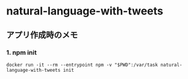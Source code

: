 # natural-language-with-tweets

## アプリ作成時のメモ

### 1. npm init
```
docker run -it --rm --entrypoint npm -v "$PWD":/var/task natural-language-with-tweets init
```

